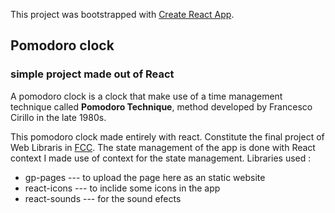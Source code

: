 This project was bootstrapped with [Create React App](https://github.com/facebook/create-react-app).

## Pomodoro clock
### simple project made out of React

A pomodoro clock is a clock that make use of a time management technique called **Pomodoro Technique**, method developed by Francesco Cirillo in the late 1980s.

This pomodoro clock made entirely with react. Constitute  the final project of Web Libraris in [FCC](https://www.freecodecamp.org/learn).
The state management of the app is done with React context
I made use of context for the state management. 
Libraries used :
* gp-pages --- to upload the page here as an static website 
* react-icons --- to inclide some icons in the app
* react-sounds --- for the sound efects

